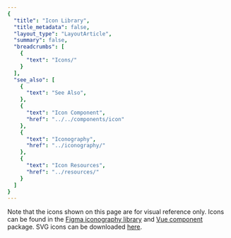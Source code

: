 ```yaml
---
{
  "title": "Icon Library",
  "title_metadata": false,
  "layout_type": "LayoutArticle",
  "summary": false,
  "breadcrumbs": [
    {
      "text": "Icons/"
    }
  ],
  "see_also": [
    {
      "text": "See Also",
    },
    {
      "text": "Icon Component",
      "href": "../../components/icon"
    },
    {
      "text": "Iconography",
      "href": "../iconography/"
    },
    {
      "text": "Icon Resources",
      "href": "../resources/"
    }
  ]
}
---
```


Note that the icons shown on this page are for visual reference only. Icons can be found in the [Figma iconography library](https://www.figma.com/file/RuzW1gp60W1tahwD4m1uBc/Cedar-Iconography) and [Vue component](../../components/icon/) package.
SVG icons can be downloaded [here](https://rei.github.io/cedar-icons/#/).

<icon-page/>
